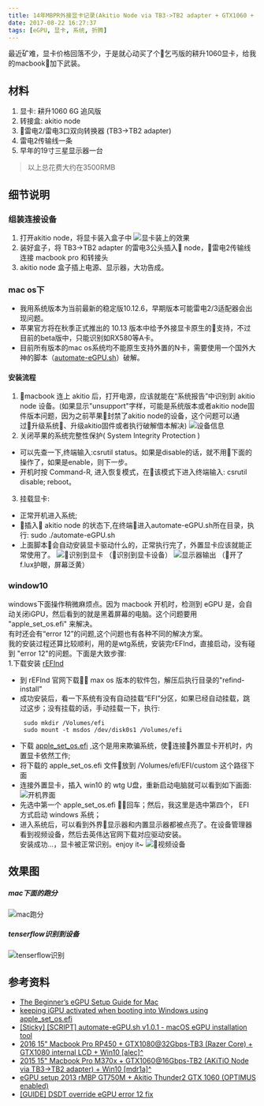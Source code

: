 ```yaml
---
title: 14年MBPR外接显卡记录(Akitio Node via TB3->TB2 adapter + GTX1060 + win10/macOS)
date: 2017-08-22 16:27:37
tags: [eGPU, 显卡, 系统, 折腾]
---
```


最近矿难，显卡价格回落不少，于是就心动买了个乞丐版的耕升1060显卡，给我的macbook加下武装。

## 材料
1. 显卡: 耕升1060 6G 追风版
2. 转接盒: akitio node
3. 雷电2/雷电3口双向转换器 (TB3->TB2 adapter)
4. 雷电2传输线一条
5. 早年的19寸三星显示器一台
> 以上总花费大约在3500RMB
<!-- more -->
## 细节说明

### 组装连接设备
1. 打开akitio node，将显卡装入盒子中
![显卡装上的效果](14年MBPR外接显卡记录-Akitio-Node/8ca0273d9c5f.png)
2. 装好盒子，将 TB3->TB2 adapter 的雷电3公头插入 node，雷电2传输线连接 macbook pro 和转接头
3. akitio node 盒子插上电源、显示器，大功告成。

### mac os下
* 我用系统版本为当前最新的稳定版10.12.6，早期版本可能雷电2/3适配器会出现问题。
* 苹果官方将在秋季正式推出的 10.13 版本中给予外接显卡原生的支持，不过目前的beta版中，只能识别如RX580等A卡。
* 目前所有版本的mac os系统均不能原生支持外置的N卡，需要使用一个国外大神的脚本（[automate-eGPU.sh]( https://github.com/goalque/automate-eGPU.git)）破解。
#### 安装流程
1. macbook 连上 akitio 后，打开电源，应该就能在“系统报告”中识别到 akitio node 设备。(如果显示"unsupport"字样，可能是系统版本或者akitio node固件版本问题，因为之前苹果封禁了akitio node的设备，这个问题可以通过升级系统、升级akitio固件或者执行破解借本解决)
![设备信息](14年MBPR外接显卡记录-Akitio-Node/f56e4e5ad2e7.png)
2. 关闭苹果的系统完整性保护( System Integrity Protection )  
  * 可以先查一下,终端输入:csrutil status。如果是disable的话，就不用下面的操作了，如果是enable，则下一步。
  * 开机时按 Command-R, 进入恢复模式，在该模式下进入终端输入: csrutil disable; reboot。
3. 挂载显卡:  
  * 正常开机进入系统;
  * 插入 akitio node 的状态下,在终端进入automate-eGPU.sh所在目录，执行: sudo ./automate-eGPU.sh
  * 上面脚本会自动安装显卡驱动什么的，正常执行完了，外置显卡应该就能正常使用了。
![识别到显卡](14年MBPR外接显卡记录-Akitio-Node/0cab9242da55.png) （识别到显卡设备）
![显示器输出](14年MBPR外接显卡记录-Akitio-Node/b324cbb86b82.png)
（开了f.lux护眼，屏幕泛黄）


### window10
windows下面操作稍微麻烦点。因为 macbook 开机时，检测到 eGPU 是，会自动关闭iGPU，然后看到的就是黑着屏幕的电脑。这个问题要用 "apple_set_os.efi" 来解决。  
有时还会有“error 12”的问题,这个问题也有各种不同的解决方案。  
我的安装过程还算比较顺利，用的是wtg系统，安装完rEFInd，直接启动，没有碰到 "error 12"的问题。下面是大致步骤:  
1.下载安装 [rEFInd](http://www.rodsbooks.com/refind/)  
  * 到 rEFInd 官网下载 max os 版本的软件包，解压后执行目录的"refind-install"
  * 成功安装后，看一下系统有没有自动挂载“EFI”分区，如果已经自动挂载，跳过这步；没有挂载的话，手动挂载一下，执行:  
     ```
      sudo mkdir /Volumes/efi
      sudo mount -t msdos /dev/disk0s1 /Volumes/efi
      ```
  * 下载 [apple_set_os.efi](https://github.com/0xbb/apple_set_os.efi/releases) ,这个是用来欺骗系统，使连接外置显卡开机时，内置显卡依然工作;
  * 将下载的 apple_set_os.efi 文件放到 /Volumes/efi/EFI/custom 这个路径下面
  * 连接外置显卡，插入 win10 的 wtg U盘，重新启动电脑就可以看到如下画面:
  ![开机界面](14年MBPR外接显卡记录-Akitio-Node/2166aeb47e48.png)
  * 先选中第一个 apple_set_os.efi ，回车；然后，我这里是选中第四个， EFI 方式启动 windows 系统；
  * 进入系统后，可以看到外界显示器和内置显示器都被点亮了。在设备管理器看到视频设备，然后去英伟达官网下载对应驱动安装。  
  安装成功...，显卡被正常识别。enjoy it~
  ![视频设备](14年MBPR外接显卡记录-Akitio-Node/18b18d181541.png)

## 效果图
##### mac下面的跑分
  ![mac跑分](14年MBPR外接显卡记录-Akitio-Node/44bb42a27f48.png)
##### tenserflow识别到设备
  ![tenserflow识别](14年MBPR外接显卡记录-Akitio-Node/d26cdae1da6a.png)

## 参考资料
* [The Beginner’s eGPU Setup Guide for Mac](https://egpu.io/setup-guide-external-graphics-card-mac/)  
* [keeping iGPU activated when booting into Windows using apple_set_os.efi](https://egpu.io/forums/mac-setup/how-to-keep-mbps-irisiris-pro-activated-when-booting-into-windows-boot-camp/paged/1/)  
* [[Sticky] [SCRIPT] automate-eGPU.sh v1.0.1 - macOS eGPU installation tool](https://egpu.io/forums/mac-setup/automate-egpu-sh-is-reborn-with-amd-polaris-fiji-support-for-macos/#post-1487)  
* [2016 15" Macbook Pro RP450 + GTX1080@32Gbps-TB3 (Razer Core) + GTX1080 internal LCD + Win10 [alec]^](https://egpu.io/forums/mac-setup/internal-display-works-on-amd-2016-macbooks/#post-54)    
* [2015 15" Macbook Pro M370x + GTX1060@16Gbps-TB2 (AKiTiO Node via TB3->TB2 adapter) + Win10 [mdr1a]^ ](https://egpu.io/forums/implementation-guides/2015-macbook-pro-retina-15-tb2-apple-adapter-akitio-node-gtx-1060-win10-success/)  
* [eGPU setup 2013 rMBP GT750M + Akitio Thunder2 GTX 1060 (OPTIMUS enabled)](https://www.youtube.com/watch?v=AR_7DPtXWZA) 
* [[GUIDE] DSDT override eGPU error 12 fix](https://egpu.io/forums/pc-setup/fix-dsdt-override-to-correct-error-12/)

